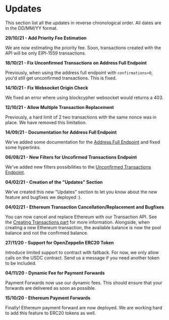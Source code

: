 # Updates

This section list all the updates in reverse chronological order. All dates are in the DD/MM/YY format.

**29/10/21 - Add Priority Fee Estimation**

We are now estimating the priority fee. Soon, transactions created with the API will be only EIPl-1559 transactions.

**18/10/21 - Fix Unconfirmed Transactions on Address Full Endpoint**

Previously, when using the address full endpoint with `confirmations>0`, you'd still get unconfirmed transactions. This is fixed.

**14/10/21 - Fix Websocket Origin Check**

We fixed an error where using blockcypher websocket would returns a 403.

**12/10/21 - Allow Multiple Transaction Replacement**

Previously, a hard limit of 2 two transactions with the same nonce was in place. We have removed this limitation.

**14/09/21 - Documentation for Address Full Endpoint**

We've added some documentation for the [Address Full Endpoint](#address-full-endpoint) and fixed some hyperlinks.

**06/08/21 - New Filters for Uncofirmed Transactions Endpoint**

We've added new filters possibilities to the [Unconfirmed Transactions Endpoint](#unconfirmed-transactions-endpoint).

**04/02/21 - Creation of the "Updates" Section**

We've created this new "Updates" section to let you know about the new feature and bugfixes we deployed :).

**04/02/21 - Ethereum Transaction Cancellation/Replacement and Bugfixes**

You can now cancel and replace Ethereum with our Transaction API. See the [Creating Transactions part](#creating-transactions) for more information. 
Alongside, when creating a new Ethereum transaction, the available balance is now the pool balance and not the confirmed balance.

**27/11/20 - Support for OpenZeppelin ERC20 Token**

Introduce limited support to contract with fallback. For now, we only allow calls on the USDC contract. Send us a message if you need another token to be included.

**04/11/20 - Dynamic Fee for Payment Forwards**

Payment Forwards now use our dynamic fees. This should ensure that your forwards are delivered as soon as possible.

**15/10/20 - Ethereum Payment Forwards**

Finally! Ethereum payment forward are now deployed. We are working hard to add this feature to ERC20 tokens as well.
